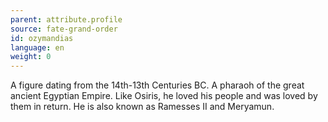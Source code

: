 ```yaml
---
parent: attribute.profile
source: fate-grand-order
id: ozymandias
language: en
weight: 0
---
```


A figure dating from the 14th-13th Centuries BC.
A pharaoh of the great ancient Egyptian Empire. Like Osiris, he loved his people and was loved by them in return.
He is also known as Ramesses II and Meryamun.
